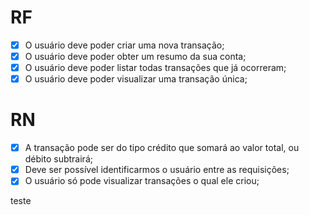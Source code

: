 # RF

- [X] O usuário deve poder criar uma nova transação;
- [X] O usuário deve poder obter um resumo da sua conta;
- [X] O usuário deve poder listar todas transações que já ocorreram;
- [X] O usuário deve poder visualizar uma transação única;

# RN

- [X] A transação pode ser do tipo crédito que somará ao valor total, ou débito subtrairá;
- [X] Deve ser possível identificarmos o usuário entre as requisições;
- [X] O usuário só pode visualizar transações o qual ele criou;

teste